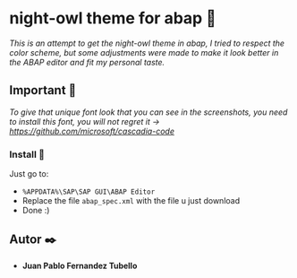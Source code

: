 # night-owl theme for abap 🌌

_This is an attempt to get the night-owl theme in abap, I tried to respect the color scheme, but some adjustments were made to make it look better in the ABAP editor
and fit my personal taste._

## Important 🚀

_To give that unique font look that you can see in the screenshots, you need to install this font, you will not regret it → https://github.com/microsoft/cascadia-code_

### Install 🔧

Just go to:

 - `%APPDATA%\SAP\SAP GUI\ABAP Editor`
 - Replace the file `abap_spec.xml` with the file u just download
 - Done :)

## Autor ✒️

* **Juan Pablo Fernandez Tubello** 
